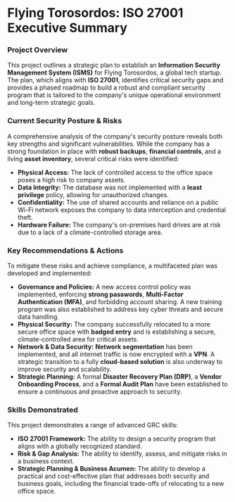 # **Flying Torosordos: ISO 27001 Executive Summary**

### **Project Overview**

This project outlines a strategic plan to establish an **Information Security Management System (ISMS)** for Flying Torosordos, a global tech startup. The plan, which aligns with **ISO 27001**, identifies critical security gaps and provides a phased roadmap to build a robust and compliant security program that is tailored to the company's unique operational environment and long-term strategic goals.

### **Current Security Posture & Risks**

A comprehensive analysis of the company's security posture reveals both key strengths and significant vulnerabilities. While the company has a strong foundation in place with **robust backups**, **financial controls**, and a living **asset inventory**, several critical risks were identified:

* **Physical Access:** The lack of controlled access to the office space poses a high risk to company assets.  
* **Data Integrity:** The database was not implemented with a **least privilege** policy, allowing for unauthorized changes.  
* **Confidentiality:** The use of shared accounts and reliance on a public Wi-Fi network exposes the company to data interception and credential theft.  
* **Hardware Failure:** The company's on-premises hard drives are at risk due to a lack of a climate-controlled storage area.

### **Key Recommendations & Actions**

To mitigate these risks and achieve compliance, a multifaceted plan was developed and implemented:

* **Governance and Policies:** A new access control policy was implemented, enforcing **strong passwords**, **Multi-Factor Authentication (MFA)**, and forbidding account sharing. A new training program was also established to address key cyber threats and secure data handling.  
* **Physical Security:** The company successfully relocated to a more secure office space with **badged entry** and is establishing a secure, climate-controlled area for critical assets.  
* **Network & Data Security:** **Network segmentation** has been implemented, and all internet traffic is now encrypted with a **VPN**. A strategic transition to a fully **cloud-based solution** is also underway to improve security and scalability.  
* **Strategic Planning:** A formal **Disaster Recovery Plan (DRP)**, a **Vendor Onboarding Process**, and a **Formal Audit Plan** have been established to ensure a continuous and proactive approach to security.

### **Skills Demonstrated**

This project demonstrates a range of advanced GRC skills:

* **ISO 27001 Framework:** The ability to design a security program that aligns with a globally recognized standard.  
* **Risk & Gap Analysis:** The ability to identify, assess, and mitigate risks in a business context.  
* **Strategic Planning & Business Acumen:** The ability to develop a practical and cost-effective plan that addresses both security and business goals, including the financial trade-offs of relocating to a new office space.
